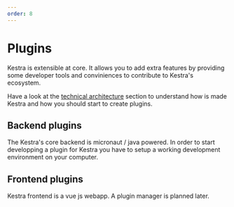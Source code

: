 ```yaml
---
order: 8
---
```


# Plugins

Kestra is extensible at core. It allows you to add extra features by providing some developer tools and conviniences to contribute to Kestra's ecosystem.

Have a look at the [technical architecture](/docs/technical-architecture) section to understand how is made Kestra and how you should start to create plugins.

## Backend plugins

The Kestra's core backend is micronaut / java powered. In order to start developping a plugin for Kestra you have to setup a working development environment on your computer.

## Frontend plugins

Kestra frontend is a vue js webapp. A plugin manager is planned later.
